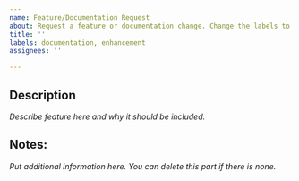 ```yaml
---
name: Feature/Documentation Request
about: Request a feature or documentation change. Change the labels to fit your needs.
title: ''
labels: documentation, enhancement
assignees: ''

---
```


## Description
_Describe feature here and why it should be included._
## Notes:
_Put additional information here. You can delete this part if there is none._
